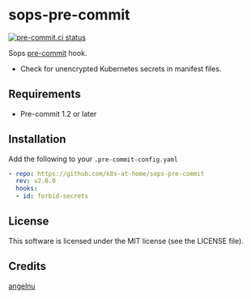 # sops-pre-commit

[![pre-commit.ci status](https://results.pre-commit.ci/badge/github/k8s-at-home/sops-pre-commit/main.svg)](https://results.pre-commit.ci/latest/github/k8s-at-home/sops-pre-commit/main)

Sops [pre-commit](https://pre-commit.com/) hook.

* Check for unencrypted Kubernetes secrets in manifest files.

## Requirements

* Pre-commit 1.2 or later

## Installation

Add the following to your `.pre-commit-config.yaml`


```yaml
- repo: https://github.com/k8s-at-home/sops-pre-commit
  rev: v2.0.0
  hooks:
  - id: forbid-secrets
```

## License

This software is licensed under the MIT license (see the LICENSE file).

## Credits

[angelnu](https://github.com/angelnu/k8s-gitops/)

